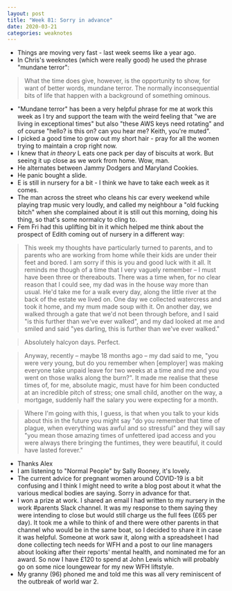 ```yaml
---
layout: post
title: "Week 81: Sorry in advance"
date: 2020-03-21
categories: weaknotes
---
```

* Things are moving very fast - last week seems like a year ago.
* In Chris's weeknotes (which were really good) he used the phrase "mundane terror":

> What the time does give, however, is the opportunity to show, for want of better words, mundane terror. The normally inconsequential bits of life that happen with a background of something ominous.

* "Mundane terror" has been a very helpful phrase for me at work this week as I try and support the team with the weird feeling that "we are living in exceptional times" but also "these AWS keys need rotating" and of course "hello? is this on? can you hear me? Keith, you're muted".
* I picked a good time to grow out my short hair - pray for all the women trying to maintain a crop right now.
* I knew that _in theory_ L eats one pack per day of biscuits at work. But seeing it up close as we work from home. Wow, man.
* He alternates between Jammy Dodgers and Maryland Cookies.
* He panic bought a slide.
* E is still in nursery for a bit - I think we have to take each week as it comes.
* The man across the street who cleans his car every weekend while playing trap music very loudly, and called my neighbour a "old fucking bitch" when she complained about it is still out this morning, doing his thing, so that's some normalcy to cling to.
* Fem Fri had this uplifting bit in it which helped me think about the prospect of Edith coming out of nursery in a different way:

> This week my thoughts have particularly turned to parents, and to parents who are working from home while their kids are under their feet and bored. I am sorry if this is you and good luck with it all. It reminds me though of a time that I very vaguely remember – I must have been three or thereabouts. There was a time when, for no clear reason that I could see, my dad was in the house way more than usual. He'd take me for a walk every day, along the little river at the back of the estate we lived on. One day we collected watercress and took it home, and my mum made soup with it. On another day, we walked through a gate that we'd not been through before, and I said "is this further than we've ever walked", and my dad looked at me and smiled and said "yes darling, this is further than we've ever walked."

> Absolutely halcyon days. Perfect.

> Anyway, recently – maybe 18 months ago – my dad said to me, "you were very young, but do you remember when [employer] was making everyone take unpaid leave for two weeks at a time and me and you went on those walks along the burn?". It made me realise that these times of, for me, absolute magic, must have for him been conducted at an incredible pitch of stress; one small child, another on the way, a mortgage, suddenly half the salary you were expecting for a month.

> Where I'm going with this, I guess, is that when you talk to your kids about this in the future you might say "do you remember that time of plague, when everything was awful and so stressful" and they will say "you mean those amazing times of unfettered ipad access and you were always there bringing the funtimes, they were beautiful, it could have lasted forever."

* Thanks Alex
* I am listening to "Normal People" by Sally Rooney, it's lovely.
* The current advice for pregnant women around COVID-19 is a bit confusing and I think I might need to write a blog post about it what the various medical bodies are saying. Sorry in advance for that.
* I won a prize at work. I shared an email I had written to my nursery in the work #parents Slack channel. It was my response to them saying they were intending to close but would still charge us the full fees (£65 per day). It took me a while to think of and there were other parents in that channel who would be in the same boat, so I decided to share it in case it was helpful. Someone at work saw it, along with a spreadsheet I had done collecting tech needs for WFH and a post to our line managers about looking after their reports' mental health, and nominated me for an award. So now I have £120 to spend at John Lewis which will probably go on some nice loungewear for my new WFH liftstyle.
* My granny (96) phoned me and told me this was all very reminiscent of the outbreak of world war 2.
